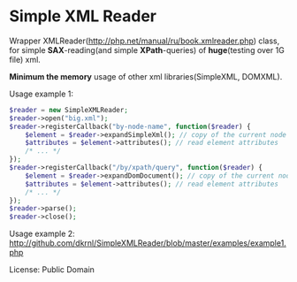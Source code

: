 # Simple XML Reader 

Wrapper XMLReader(http://php.net/manual/ru/book.xmlreader.php) class, for simple **SAX**-reading(and simple **XPath**-queries) of **huge**(testing over 1G file) xml.

**Minimum the memory** usage of other xml libraries(SimpleXML, DOMXML).

Usage example 1:
```php
$reader = new SimpleXMLReader;
$reader->open("big.xml");
$reader->registerCallback("by-node-name", function($reader) {
    $element = $reader->expandSimpleXml(); // copy of the current node as a SimpleXMLElement object
    $attributes = $element->attributes(); // read element attributes
    /* ... */
});
$reader->registerCallback("/by/xpath/query", function($reader) {
    $element = $reader->expandDomDocument(); // copy of the current node as a DOMNode object
    $attributes = $element->attributes(); // read element attributes
    /* ... */
});
$reader->parse();
$reader->close();

```
Usage example 2: http://github.com/dkrnl/SimpleXMLReader/blob/master/examples/example1.php

License: Public Domain
